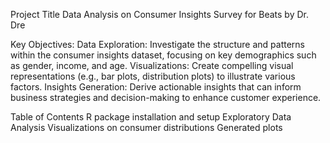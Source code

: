 Project Title
Data Analysis on Consumer Insights Survey for Beats by Dr. Dre  

Key Objectives:
Data Exploration: Investigate the structure and patterns within the consumer insights dataset, focusing on key demographics such as gender, income, and age.
Visualizations: Create compelling visual representations (e.g., bar plots, distribution plots) to illustrate various factors.
Insights Generation: Derive actionable insights that can inform business strategies and decision-making to enhance customer experience.


Table of Contents
R package installation and setup
Exploratory Data Analysis
Visualizations on consumer distributions
Generated plots
